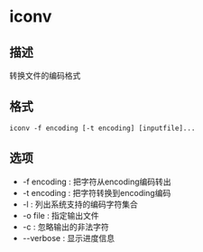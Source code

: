 # iconv

## 描述

转换文件的编码格式

## 格式

    iconv -f encoding [-t encoding] [inputfile]... 

## 选项
- -f encoding : 把字符从encoding编码转出
- -t encoding : 把字符转换到encoding编码
- -l : 列出系统支持的编码字符集合
- -o file : 指定输出文件
- -c : 忽略输出的非法字符
- --verbose : 显示进度信息